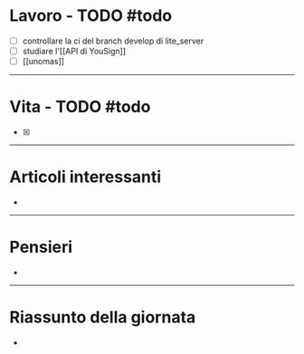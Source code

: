 # Lavoro - TODO #todo 
- [ ] controllare la ci del branch develop di lite_server
- [ ] studiare l'[[API di YouSign]]
- [ ] [[unomas]]

---

# Vita - TODO #todo 
- [x] 

---

# Articoli interessanti
- 

---

# Pensieri
- 

---

# Riassunto della giornata
- 